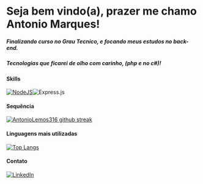 # Seja bem vindo(a), prazer me chamo Antonio Marques! 
##### Finalizando curso no Grau Tecnico, e focando meus estudos no back-end.
##### Tecnologias que ficarei de olho com carinho, (php e no c#)!

#### Skills
[<img alt="NodeJS" src="https://img.shields.io/badge/node.js-%2343853D.svg?style=for-the-badge&logo=node-dot-js&logoColor=white"/>](https://img.shields.io/badge/Node.js-43853D?style=for-the-badge&logo=node.js&logoColor=white)![Express.js](https://img.shields.io/badge/express.js-%23404d59.svg?style=for-the-badge&logo=express&logoColor=%2361DAFB)

#### Sequência 
[![AntonioLemos316 github streak](https://github-readme-streak-stats.herokuapp.com/?user=antoniolemos316&theme=blue-green)](https://github.com/antoniolemos316/github-readme-streak-stats)

#### Linguagens mais utilizadas
[![Top Langs](https://github-readme-stats.vercel.app/api/top-langs/?username=antoniolemos316&layout=pie)](https://github.com/antoniolemos316/github-readme-stats)  

#### Contato
[![LinkedIn](https://img.shields.io/badge/linkedin-%230077B5.svg?style=for-the-badge&logo=linkedin&logoColor=white)](https://www.linkedin.com/in/antonio-marques-3572b7235/)

<!---
AntonioLemos316/AntonioLemos316 is a ✨ special ✨ repository because its `README.md` (this file) appears on your GitHub profile.
You can click the Preview link to take a look at your changes.
--->
